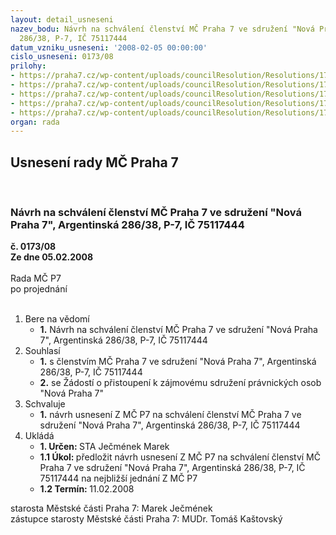 ```yaml
---
layout: detail_usneseni
nazev_bodu: Návrh na schválení členství MČ Praha 7 ve sdružení "Nová Praha 7", Argentinská
  286/38, P-7, IČ 75117444
datum_vzniku_usneseni: '2008-02-05 00:00:00'
cislo_usneseni: 0173/08
prilohy:
- https://praha7.cz/wp-content/uploads/councilResolution/Resolutions/17600/5-znovapraha.doc
- https://praha7.cz/wp-content/uploads/councilResolution/Resolutions/17600/5-zakladatelsk%c3%a1_smlouva.pdf
- https://praha7.cz/wp-content/uploads/councilResolution/Resolutions/17600/5-dodatek_%c4%8d._1_k_zakladatelsk%c3%a9_smlouv%c4%9b.pdf
- https://praha7.cz/wp-content/uploads/councilResolution/Resolutions/17600/5-aktualiz._stanovy_np7.pdf
- https://praha7.cz/wp-content/uploads/councilResolution/Resolutions/17600/5-vzor_%c5%be%c3%a1dosti_o_p%c5%99istoupen%c3%ad_k.doc
organ: rada
---
```

<div id="ucUsn_pList" class="usn">
	<span><h2>Usnesení rady MČ Praha 7 </h2>
<br></span><div class="standBody">
<span><h3>Návrh na schválení členství MČ Praha 7 ve sdružení "Nová Praha 7", Argentinská 286/38, P-7, IČ 75117444</h3></span><div class="center">
		<strong>č. 0173/08</strong><br>
	</div>
<div class="center">
		<strong>Ze dne 05.02.2008</strong><br><br>
	</div>Rada MČ P7<br> po projednání<br><br><ol>
<li>Bere na vědomí<ul><li>
<strong>1.</strong> Návrh na schválení členství MČ Praha 7 ve sdružení "Nová Praha 7", Argentinská 286/38, P-7, IČ 75117444</li></ul>
</li>
<li>Souhlasí<ul>
<li>
<strong>1.</strong> s členstvím MČ Praha 7 ve sdružení "Nová Praha 7", Argentinská 286/38, P-7, IČ 75117444</li>
<li>
<strong>2.</strong> se Žádostí o přistoupení k zájmovému sdružení právnických osob "Nová Praha 7"</li>
</ul>
</li>
<li>Schvaluje<ul><li>
<strong>1.</strong> návrh usnesení Z MČ P7 na schválení členství MČ Praha 7 ve sdružení "Nová Praha 7", Argentinská 286/38, P-7, IČ 75117444 </li></ul>
</li>
<li>Ukládá<ul>
<li>
<strong>1. Určen: </strong>STA Ječmének Marek</li>
<li>
<strong>1.1 Úkol: </strong>předložit návrh usnesení Z MČ P7 na schválení členství MČ Praha 7 ve sdružení "Nová Praha 7", Argentinská 286/38, P-7, IČ 75117444 na nejbližší jednání Z MČ P7</li>
<li>
<strong>1.2 Termín: </strong>11.02.2008</li>
</ul>
</li>
</ol>starosta Městské části Praha 7: Marek Ječmének<br>zástupce starosty Městské části Praha 7: MUDr. Tomáš Kaštovský 
</div>
</div>